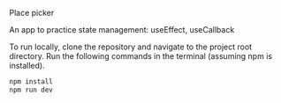 Place picker

An app to practice state management: useEffect, useCallback

To run locally, clone the repository and navigate to the project root directory. Run the following commands in the terminal (assuming npm is installed).

```bash
npm install
npm run dev
```
